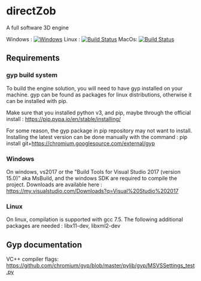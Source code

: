 # directZob
A full software 3D engine

Windows : [![Windows](https://dev.azure.com/zeralph/DirectZob/_apis/build/status/azure_windows_build?branchName=master)](https://dev.azure.com/zeralph/DirectZob/_build/latest?definitionId=6&branchName=master) Linux : [![Build Status](https://dev.azure.com/zeralph/DirectZob/_apis/build/status/azure_linux_build?branchName=master)](https://dev.azure.com/zeralph/DirectZob/_build/latest?definitionId=5&branchName=master) MacOs: [![Build Status](https://dev.azure.com/zeralph/DirectZob/_apis/build/status/azure_macos_build?branchName=master)](https://dev.azure.com/zeralph/DirectZob/_build/latest?definitionId=3&branchName=master)

## Requirements

### gyp build system

To build the engine solution, you will need to have gyp installed on your machine.
gyp can be found as packages for linux distributions, otherwise it can be installed with pip.

Make sure that you installed python v3, and pip, maybe through the official install :
https://pip.pypa.io/en/stable/installing/

For some reason, the gyp package in pip repository may not want to install. Installing the latest version can be done manually with the command :
pip install git+https://chromium.googlesource.com/external/gyp


### Windows

On windows, vs2017 or the "Build Tools for Visual Studio 2017 (version 15.0)" aka MsBuild, and the windows SDK are required to compile the project. Downloads are available here :
https://my.visualstudio.com/Downloads?q=Visual%20Studio%202017

### Linux

On linux, compilation is supported with gcc 7.5. The following additional packages are needed : libx11-dev, libxml2-dev


## Gyp documentation

VC++ compiler flags:
https://github.com/chromium/gyp/blob/master/pylib/gyp/MSVSSettings_test.py


